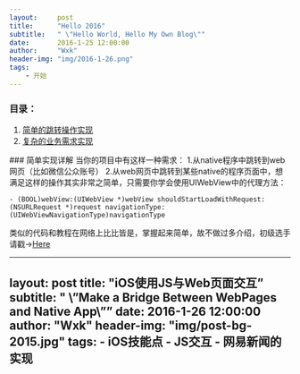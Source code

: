 ```yaml
---
layout:     post
title:      "Hello 2016"
subtitle:   " \"Hello World, Hello My Own Blog\""
date:       2016-1-25 12:00:00
author:     "Wxk"
header-img: "img/2016-1-26.png"
tags:
    - 开始
---
```



### 目录：
1. [简单的跳转操作实现][1]
2. [复杂的业务需求实现][2]



<p id = "simple"></p>
### 简单实现详解
当你的项目中有这样一种需求： 1.从native程序中跳转到web网页（比如微信公众账号） 2.从web网页中跳转到某些native的程序页面中，想满足这样的操作其实非常之简单，只需要你学会使用UIWebView中的代理方法：

`- (BOOL)webView:(UIWebView *)webView shouldStartLoadWithRequest:(NSURLRequest *)request navigationType:(UIWebViewNavigationType)navigationType`

类似的代码和教程在网络上比比皆是，掌握起来简单，故不做过多介绍，初级选手请戳→[Here][3]

<p id = "complicate"></p>

[1]:	#simple
[2]:	#complicate
[3]:	http://www.jianshu.com/p/d83b824d8b24

---
layout:     post
title:      "iOS使用JS与Web页面交互”
subtitle:   " \”Make a Bridge Between WebPages and Native App\””
date:       2016-1-26 12:00:00
author:     "Wxk"
header-img: "img/post-bg-2015.jpg"
tags:
	- iOS技能点
	- JS交互
	- 网易新闻的实现
---
